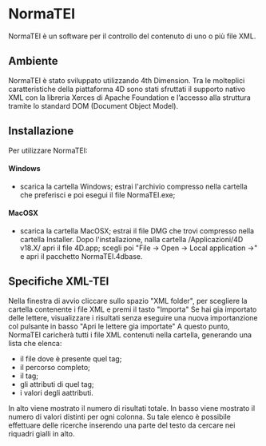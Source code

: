 # NormaTEI
NormaTEI è un software per il controllo del contenuto di uno o più file XML.

## Ambiente
NormaTEI è stato sviluppato utilizzando 4th Dimension.
Tra le molteplici caratteristiche della piattaforma 4D sono stati sfruttati il supporto nativo XML con la libreria Xerces di Apache Foundation e l’accesso alla struttura tramite lo standard DOM (Document Object Model).

## Installazione
Per utilizzare NormaTEI:

#### Windows
  - scarica la cartella Windows; estrai l'archivio compresso nella cartella che preferisci e poi esegui il file NormaTEI.exe;

#### MacOSX 
  - scarica la cartella MacOSX; estrai il file DMG che trovi compresso nella cartella Installer. Dopo l'installazione, nalla cartella /Applicazioni/4D v18.X/ apri il file 4D.app; scegli poi "File -> Open -> Local application ->" e apri il pacchetto NormaTEI.4dbase.

## Specifiche XML-TEI
Nella finestra di avvio cliccare sullo spazio "XML folder", per scegliere la cartella contenente i file XML e premi il tasto "Importa"
Se hai gia importato delle lettere, visualizzare i risultati senza eseguire una nuova importanzione col pulsante in basso "Apri le lettere gia importate"
A questo punto, NormaTEI caricherà tutti i file XML contenuti nella cartella, generando una lista che elenca:
  - il file dove è presente quel tag;
  - il percorso completo;
  - il tag;
  - gli attributi di quel tag;
  - i valori degli aattributi.

In alto viene mostrato il numero di risultati totale.
In basso viene mostrato il numero di valori distinti per ogni colonna.
Su tale elenco è possibile effettuare delle ricerche inserendo una parte del testo da cercare nei riquadri gialli in alto.
